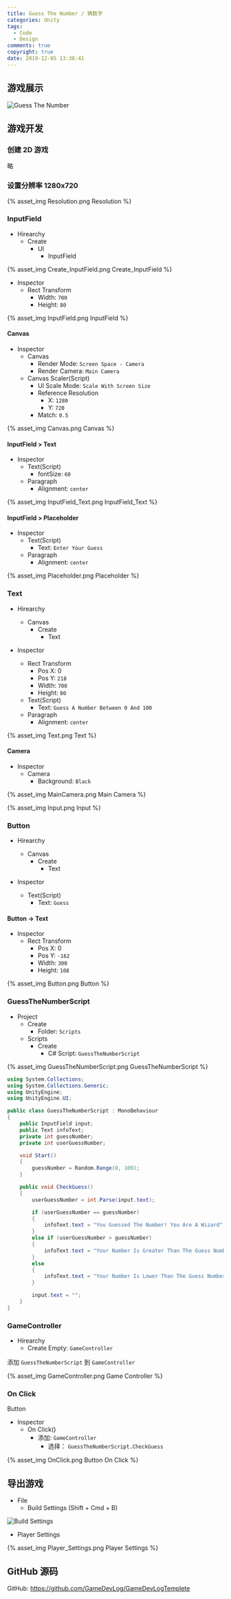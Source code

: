 ```yaml
---
title: Guess The Number / 猜数字
categories: Unity
tags:
  - Code
  - Design
comments: true
copyright: true
date: 2019-12-05 13:38:41
---
```


## 游戏展示

![Guess The Number](https://raw.githubusercontent.com/GameDevLog/GameDevLogTemplete/master/ScreenShots/2.GuessTheNumber.gif)

<!--more-->

## 游戏开发

### 创建 2D 游戏

略

### 设置分辨率 1280x720

{% asset_img Resolution.png Resolution %}

### InputField

* Hirearchy
    * Create
        * UI
            * InputField

{% asset_img Create_InputField.png Create_InputField %}

* Inspector
    * Rect Transform
        * Width: `700`
        * Height: `80`

{% asset_img InputField.png InputField %}

#### Canvas

* Inspector
    * Canvas
        * Render Mode: `Screen Space - Camera`
        * Render Camera: `Main Camera`
    * Canvas Scaler(Script)
        * UI Scale Mode: `Scale With Screen Size`
        * Reference Resolution
            * X: `1280`
            * Y: `720`
        * Match: `0.5`

{% asset_img Canvas.png Canvas %}

#### InputField > Text

* Inspector
    * Text(Script)
        * fontSize: `60`
    * Paragraph
        * Alignment: `center`

{% asset_img InputField_Text.png InputField_Text %}

#### InputField > Placeholder

* Inspector
    * Text(Script)
        * Text: `Enter Your Guess`
    * Paragraph
        * Alignment: `center`

{% asset_img Placeholder.png Placeholder %}

### Text

* Hirearchy
    * Canvas
        * Create
            * Text

* Inspector
    * Rect Transform
        * Pos X: 0
        * Pos Y: `218 `
        * Width: `700`
        * Height: `80`
    * Text(Script)
        * Text: `Guess A Number Between 0 And 100`
    * Paragraph
        * Alignment: `center`

{% asset_img Text.png Text %}

#### Camera

* Inspector
    * Camera
        * Background: `Black`

{% asset_img MainCamera.png Main Camera %}

{% asset_img Input.png Input %}

### Button

* Hirearchy
    * Canvas
        * Create
            * Text

* Inspector
    * Text(Script)
        * Text: `Guess`

#### Button -> Text

* Inspector
    * Rect Transform
        * Pos X: 0
        * Pos Y: `-162 `
        * Width: `300`
        * Height: `108`

{% asset_img Button.png Button %}

### GuessTheNumberScript

* Project
    * Create 
        * Folder: `Scripts`
    * Scripts
        * Create
            * C# Script: `GuessTheNumberScript`

{% asset_img GuessTheNumberScript.png GuessTheNumberScript %}

```csharp
using System.Collections;
using System.Collections.Generic;
using UnityEngine;
using UnityEngine.UI;

public class GuessTheNumberScript : MonoBehaviour
{
    public InputField input;
    public Text infoText;
    private int guessNumber;
    private int userGuessNumber;

    void Start()
    {
        guessNumber = Random.Range(0, 100);
    }

    public void CheckGuess()
    {
        userGuessNumber = int.Parse(input.text);

        if (userGuessNumber == guessNumber)
        {
            infoText.text = "You Guessed The Number! You Are A Wizard";
        }
        else if (userGuessNumber > guessNumber)
        {
            infoText.text = "Your Number Is Greater Than The Guess Number";
        }
        else
        {
            infoText.text = "Your Number Is Lower Than The Guess Number";
        }

        input.text = "";
    }
}
```

### GameController

* Hirearchy
    * Create Empty: `GameController`

添加 `GuessTheNumberScript` 到 `GameController`

{% asset_img GameController.png Game Controller  %}

### On Click

Button

* Inspector
    * On Click()
        * 添加: `GameController`
            * 选择： `GuessTheNumberScript.CheckGuess`

{% asset_img OnClick.png Button On Click  %}

## 导出游戏

* File
    * Build Settings (Shift + Cmd + B)

![Build Settings](https://game.iosdevlog.com/2019/12/04/Bomber-Man/Build_Settings.png)

* Player Settings 

{% asset_img Player_Settings.png Player Settings  %}

## GitHub 源码

GitHub: <https://github.com/GameDevLog/GameDevLogTemplete>
